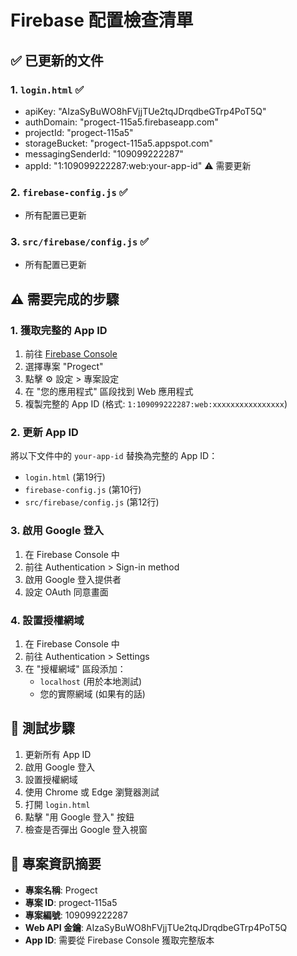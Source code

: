 # Firebase 配置檢查清單

## ✅ 已更新的文件

### 1. `login.html` ✅
- apiKey: "AIzaSyBuWO8hFVjjTUe2tqJDrqdbeGTrp4PoT5Q"
- authDomain: "progect-115a5.firebaseapp.com"
- projectId: "progect-115a5"
- storageBucket: "progect-115a5.appspot.com"
- messagingSenderId: "109099222287"
- appId: "1:109099222287:web:your-app-id" ⚠️ 需要更新

### 2. `firebase-config.js` ✅
- 所有配置已更新

### 3. `src/firebase/config.js` ✅
- 所有配置已更新

## ⚠️ 需要完成的步驟

### 1. 獲取完整的 App ID
1. 前往 [Firebase Console](https://console.firebase.google.com/)
2. 選擇專案 "Progect"
3. 點擊 ⚙️ 設定 > 專案設定
4. 在 "您的應用程式" 區段找到 Web 應用程式
5. 複製完整的 App ID (格式: `1:109099222287:web:xxxxxxxxxxxxxxxx`)

### 2. 更新 App ID
將以下文件中的 `your-app-id` 替換為完整的 App ID：
- `login.html` (第19行)
- `firebase-config.js` (第10行)
- `src/firebase/config.js` (第12行)

### 3. 啟用 Google 登入
1. 在 Firebase Console 中
2. 前往 Authentication > Sign-in method
3. 啟用 Google 登入提供者
4. 設定 OAuth 同意畫面

### 4. 設置授權網域
1. 在 Firebase Console 中
2. 前往 Authentication > Settings
3. 在 "授權網域" 區段添加：
   - `localhost` (用於本地測試)
   - 您的實際網域 (如果有的話)

## 🔧 測試步驟

1. 更新所有 App ID
2. 啟用 Google 登入
3. 設置授權網域
4. 使用 Chrome 或 Edge 瀏覽器測試
5. 打開 `login.html`
6. 點擊 "用 Google 登入" 按鈕
7. 檢查是否彈出 Google 登入視窗

## 📝 專案資訊摘要

- **專案名稱**: Progect
- **專案 ID**: progect-115a5
- **專案編號**: 109099222287
- **Web API 金鑰**: AIzaSyBuWO8hFVjjTUe2tqJDrqdbeGTrp4PoT5Q
- **App ID**: 需要從 Firebase Console 獲取完整版本
